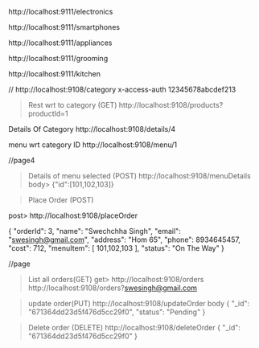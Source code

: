 http://localhost:9111/electronics

http://localhost:9111/smartphones

http://localhost:9111/appliances

http://localhost:9111/grooming

http://localhost:9111/kitchen


// http://localhost:9108/category
x-access-auth
12345678abcdef213

> Rest wrt to category (GET)
http://localhost:9108/products?productId=1

Details Of Category
http://localhost:9108/details/4

menu wrt category ID
http://localhost:9108/menu/1

//page4
> Details of menu selected (POST)
http://localhost:9108/menuDetails
body> {"id":[101,102,103]}


> Place Order (POST)

post> http://localhost:9108/placeOrder

{
        "orderId": 3,
        "name": "Swechchha Singh",
        "email": "swesingh@gmail.com",
        "address": "Hom 65",
        "phone": 8934645457,
        "cost": 712,
        "menuItem": [
            101,102,103
        ],
        "status": "On The Way"
}

//page
> List all orders(GET)
get> http://localhost:9108/orders
http://localhost:9108/orders?swesingh@gmail.com



>update order(PUT)
http://localhost:9108/updateOrder
> body
{
    "_id": "671364dd23d5f476d5cc29f0",
    "status": "Pending"
}

>Delete order (DELETE)
http://localhost:9108/deleteOrder
{
    "_id": "671364dd23d5f476d5cc29f0"
}
